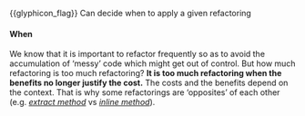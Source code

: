 <span id="prereqs"></span>

<span id="outcomes">{{glyphicon_flag}} Can decide when to apply a given refactoring</span>

<div id="title">

#### When

</div>

<div id="body">

We know that it is important to refactor frequently so as to avoid the accumulation of ‘messy’ code which might get out of control. But how much refactoring is too much refactoring? **It is too much refactoring when the benefits no longer justify the cost.** The costs and the benefits depend on the context. That is why some refactorings are ‘opposites’ of each other (e.g. [_extract method_](https://refactoring.com/catalog/extractMethod.html) vs [_inline method_](https://refactoring.com/catalog/inlineMethod.html)).

</div>

<div id="extras">

<include src="exercises.md" />

</div>